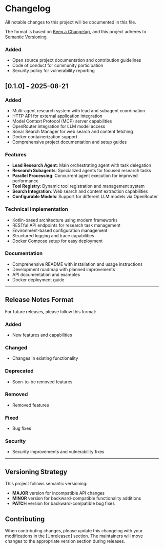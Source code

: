 # Changelog

All notable changes to this project will be documented in this file.

The format is based on [Keep a Changelog](https://keepachangelog.com/en/1.0.0/),
and this project adheres to [Semantic Versioning](https://semver.org/spec/v2.0.0.html).

### Added
- Open source project documentation and contribution guidelines
- Code of conduct for community participation
- Security policy for vulnerability reporting

## [0.1.0] - 2025-08-21

### Added
- Multi-agent research system with lead and subagent coordination
- HTTP API for external application integration
- Model Context Protocol (MCP) server capabilities
- OpenRouter integration for LLM model access
- Sonar Search Manager for web search and content fetching
- Docker containerization support
- Comprehensive project documentation and setup guides

### Features
- **Lead Research Agent**: Main orchestrating agent with task delegation
- **Research Subagents**: Specialized agents for focused research tasks
- **Parallel Processing**: Concurrent agent execution for improved performance
- **Tool Registry**: Dynamic tool registration and management system
- **Search Integration**: Web search and content extraction capabilities
- **Configurable Models**: Support for different LLM models via OpenRouter

### Technical Implementation
- Kotlin-based architecture using modern frameworks
- RESTful API endpoints for research task management
- Environment-based configuration management
- Structured logging and trace capabilities
- Docker Compose setup for easy deployment

### Documentation
- Comprehensive README with installation and usage instructions
- Development roadmap with planned improvements
- API documentation and examples
- Docker deployment guide

---

## Release Notes Format

For future releases, please follow this format:

### Added
- New features and capabilities

### Changed
- Changes in existing functionality

### Deprecated
- Soon-to-be removed features

### Removed
- Removed features

### Fixed
- Bug fixes

### Security
- Security improvements and vulnerability fixes

---

## Versioning Strategy

This project follows semantic versioning:
- **MAJOR** version for incompatible API changes
- **MINOR** version for backward-compatible functionality additions
- **PATCH** version for backward-compatible bug fixes

## Contributing

When contributing changes, please update this changelog with your modifications in the [Unreleased] section. The maintainers will move changes to the appropriate version section during releases.